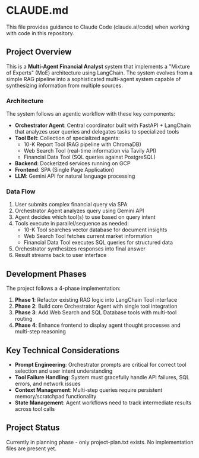 # CLAUDE.md

This file provides guidance to Claude Code (claude.ai/code) when working with code in this repository.

## Project Overview

This is a **Multi-Agent Financial Analyst** system that implements a "Mixture of Experts" (MoE) architecture using LangChain. The system evolves from a simple RAG pipeline into a sophisticated multi-agent system capable of synthesizing information from multiple sources.

### Architecture

The system follows an agentic workflow with these key components:

- **Orchestrator Agent**: Central coordinator built with FastAPI + LangChain that analyzes user queries and delegates tasks to specialized tools
- **Tool Belt**: Collection of specialized agents:
  - 10-K Report Tool (RAG pipeline with ChromaDB)
  - Web Search Tool (real-time information via Tavily API)
  - Financial Data Tool (SQL queries against PostgreSQL)
- **Backend**: Dockerized services running on GCP
- **Frontend**: SPA (Single Page Application)
- **LLM**: Gemini API for natural language processing

### Data Flow

1. User submits complex financial query via SPA
2. Orchestrator Agent analyzes query using Gemini API
3. Agent decides which tool(s) to use based on query intent
4. Tools execute in parallel/sequence as needed:
   - 10-K Tool searches vector database for document insights
   - Web Search Tool fetches current market information
   - Financial Data Tool executes SQL queries for structured data
5. Orchestrator synthesizes responses into final answer
6. Result streams back to user interface

## Development Phases

The project follows a 4-phase implementation:

1. **Phase 1**: Refactor existing RAG logic into LangChain Tool interface
2. **Phase 2**: Build core Orchestrator Agent with single tool integration
3. **Phase 3**: Add Web Search and SQL Database tools with multi-tool routing
4. **Phase 4**: Enhance frontend to display agent thought processes and multi-step reasoning

## Key Technical Considerations

- **Prompt Engineering**: Orchestrator prompts are critical for correct tool selection and user intent understanding
- **Tool Failure Handling**: System must gracefully handle API failures, SQL errors, and network issues
- **Context Management**: Multi-step queries require persistent memory/scratchpad functionality
- **State Management**: Agent workflows need to track intermediate results across tool calls

## Project Status

Currently in planning phase - only project-plan.txt exists. No implementation files are present yet.